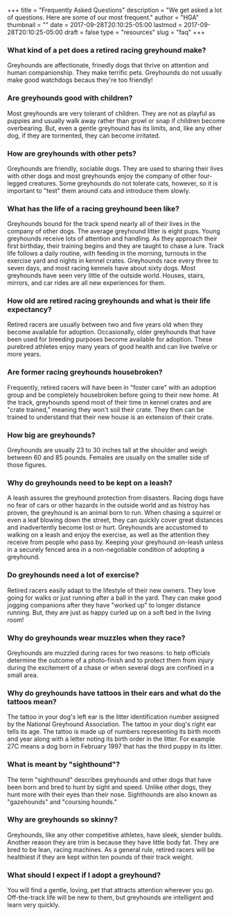 +++
title = "Frequently Asked Questions"
description = "We get asked a lot of questions. Here are some of our most frequent."
author = "HGA"
thumbnail = ""
date = 2017-09-28T20:10:25-05:00
lastmod = 2017-09-28T20:10:25-05:00
draft = false
type = "resources"
slug = "faq"
+++

### What kind of a pet does a retired racing greyhound make? ###
Greyhounds are affectionate, frinedly dogs that thrive on attention and human companionship. They make terrific pets. Greyhounds do not usually make good watchdogs becaus they're too friendly!

### Are greyhounds good with children? ###
Most greyhounds are very tolerant of children. They are not as playful as puppies and usually walk away rather than growl or snap if children become overbearing. But, even a gentle greyhound has its limits, and, like any other dog, if they are tormented, they can become irritated.

### How are greyhounds with other pets? ###
Greyhounds are friendly, sociable dogs. They are used to sharing their lives with other dogs and most greyhounds enjoy the company of other four-legged creatures. Some greyhounds do not tolerate cats, however, so it is important to "test" them around cats and introduce them slowly.

### What has the life of a racing greyhound been like? ###
Greyhounds bound for the track spend nearly all of their lives in the company of other dogs. The average greyhound litter is eight pups. Young greyhounds receive lots of attention and handling. As they approach their first birthday, their training begins and they are taught to chase a lure. Track life follows a daily routine, with feeding in the morning, turnouts in the exercise yard and nights in kennel crates. Greyhounds race every three to seven days, and most racing kennels have about sixty dogs. Most greyhounds have seen very little of the outside world. Houses, stairs, mirrors, and car rides are all new experiences for them.

### How old are retired racing greyhounds and what is their life expectancy? ###
Retired racers are usually between two and five years old when they become available for adoption. Occasionally, older greyhounds that have been used for breeding purposes become available for adoption. These purebred athletes enjoy many years of good health and can live twelve or more years.

### Are former racing greyhounds housebroken? ###
Frequently, retired racers will have been in "foster care" with an adoption group and be completely housebroken before going to their new home. At the track, greyhounds spend most of their time in kennel crates and are "crate trained," meaning they won't soil their crate. They then can be trained to understand that their new house is an extension of their crate.

### How big are greyhounds? ###
Greyhounds are usually 23 to 30 inches tall at the shoulder and weigh between 60 and 85 pounds. Females are usually on the smaller side of those figures.

### Why do greyhounds need to be kept on a leash? ###
A leash assures the greyhound protection from disasters. Racing dogs have no fear of cars or other hazards in the outside world and as histroy has proven, the greyhound is an animal born to run. When chasing a squirrel or even a leaf blowing down the street, they can quickly cover great distances and inadvertently become lost or hurt. Greyhounds are accustomed to walking on a leash and enjoy the exercise, as well as the attention they receive from people who pass by. Keeping your greyhound on-leash unless in a securely fenced area in a non-negotiable condition of adopting a greyhound.

### Do greyhounds need a lot of exercise? ###
Retired racers easily adapt to the lifestyle of their new owners. They love going for walks or just running after a ball in the yard. They can make good jogging companions after they have "worked up" to longer distance running. But, they are just as happy curled up on a soft bed in the living room!

### Why do greyhounds wear muzzles when they race? ###
Greyhounds are muzzled during races for two reasons: to help officials determine the outcome of a photo-finish and to protect them from injury during the excitement of a chase or when several dogs are confined in a small area.

### Why do greyhounds have tattoos in their ears and what do the tattoos mean? ###
The tattoo in your dog's left ear is the litter identification number assigned by the National Greyhound Association. The tattoo in your dog's right ear tells its age. The tattoo is made up of numbers representing its birth month and year along with a letter noting its birth order in the litter. For example 27C means a dog born in February 1997 that has the third puppy in its litter.

### What is meant by "sighthound"? ###
The term "sighthound" describes greyhounds and other dogs that have been born and bred to hunt by sight and speed. Unlike other dogs, they hunt more with their eyes than their nose. Sighthounds are also known as "gazehounds" and "coursing hounds."

### Why are greyhounds so skinny? ###
Greyhounds, like any other competitive athletes, have sleek, slender builds. Another reason they are trim is because they have little body fat. They are bred to be lean, racing machines. As a general rule, retired racers will be healthiest if they are kept within ten pounds of their track weight.

### What should I expect if I adopt a greyhound? ###
You will find a gentle, loving, pet that attracts attention wherever you go. Off-the-track life will be new to them, but greyhounds are intelligent and learn very quickly.